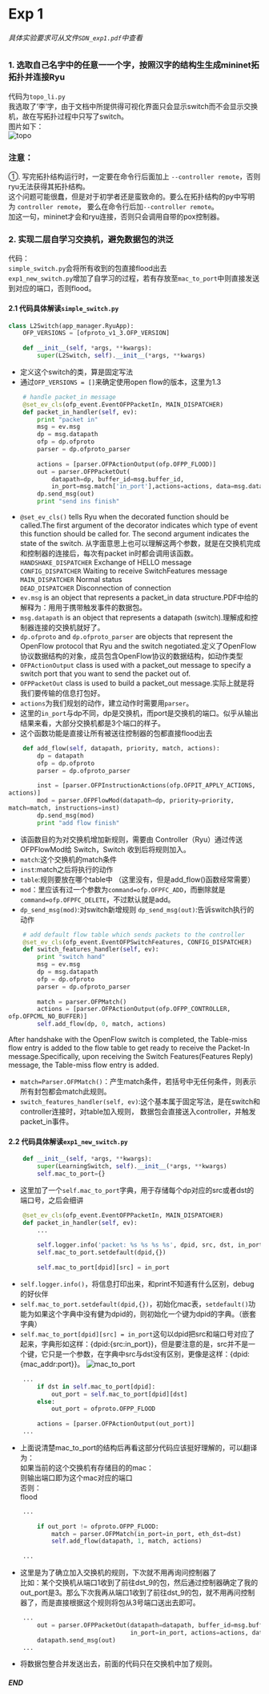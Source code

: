 Exp 1
===
###### 具体实验要求可从文件`SDN_exp1.pdf`中查看
### 1. 选取自己名字中的任意⼀一个字，按照汉字的结构⽣生成mininet拓拓扑并连接Ryu
代码为`topo_li.py` <br>
我选取了‘李’字，由于文档中所提供得可视化界面只会显示switch而不会显示交换机，故在写拓扑过程中只写了switch。<br>
图片如下：<br>
![topo](https://github.com/minglii1998/EXPforSDN/blob/master/exp1/pic/sdn_exp1_topoli.png)
### 注意：
①. 写完拓扑结构运行时，一定要在命令行后面加上 `--controller remote`，否则ryu无法获得其拓扑结构。<br>
这个问题可能很蠢，但是对于初学者还是蛮致命的。要么在拓扑结构的py中写明为 `controller remote`，
要么在命令行后加`--controller remote`。<br>
加这一句，mininet才会和ryu连接，否则只会调用自带的pox控制器。<br>

### 2. 实现二层自学习交换机，避免数据包的洪泛
代码：<br>
`simple_switch.py`会将所有收到的包直接flood出去<br>
`exp1_new_switch.py`增加了自学习的过程，若有存放至`mac_to_port`中则直接发送到对应的端口，否则flood。<br>
#### 2.1 代码具体解读`simple_switch.py`
```python
class L2Switch(app_manager.RyuApp):
	OFP_VERSIONS = [ofproto_v1_3.OFP_VERSION]
    	
	def __init__(self, *args, **kwargs):
		super(L2Switch, self).__init__(*args, **kwargs)
```
* 定义这个switch的类，算是固定写法
* 通过`OFP_VERSIONS = []`来确定使用open flow的版本，这里为1.3
```python
	# handle packet_in message
	@set_ev_cls(ofp_event.EventOFPPacketIn, MAIN_DISPATCHER)
	def packet_in_handler(self, ev):
		print "packet in"
		msg = ev.msg
		dp = msg.datapath
		ofp = dp.ofproto
		parser = dp.ofproto_parser
		
		actions = [parser.OFPActionOutput(ofp.OFPP_FLOOD)]
		out = parser.OFPPacketOut(
			datapath=dp, buffer_id=msg.buffer_id,
			in_port=msg.match['in_port'],actions=actions, data=msg.data)
		dp.send_msg(out)
		print "send ins finish"
```
* `@set_ev_cls()` tells Ryu when the decorated function should be called.The first argument of the decorator indicates which type of event this function should be called for. The second argument indicates the state of the switch.
从字面意思上也可以理解这两个参数，就是在交换机完成和控制器的连接后，每次有packet in时都会调用该函数。<br>
`HANDSHAKE_DISPATCHER`	Exchange of HELLO message<br>
`CONFIG_DISPATCHER`	Waiting to receive SwitchFeatures message<br>
`MAIN_DISPATCHER`	Normal status<br>
`DEAD_DISPATCHER`	Disconnection of connection<br>
* `ev.msg` is an object that represents a packet_in data structure.PDF中给的解释为：⽤用于携带触发事件的数据包。
* `msg.datapath` is an object that represents a datapath (switch).理解成和控制器连接的交换机就好了。
* `dp.ofproto` and `dp.ofproto_parser` are objects that represent the OpenFlow protocol that Ryu and the switch negotiated.定义了OpenFlow协议数据结构的对象，成员包含OpenFlow协议的数据结构，如动作类型
* `OFPActionOutput` class is used with a packet_out message to specify a switch port that you want to send the packet out of. 
* `OFPPacketOut` class is used to build a packet_out message.实际上就是将我们要传输的信息打包好。
* `actions`为我们规划的动作，建立动作时需要用`parser`。
* 这里的`in_port`与dp不同，dp是交换机，而port是交换机的端口。似乎从输出结果来看，大部分交换机都是3个端口的样子。
* 这个函数功能是直接让所有被送往控制器的包都直接flood出去
```python
	def add_flow(self, datapath, priority, match, actions):
		dp = datapath
		ofp = dp.ofproto
		parser = dp.ofproto_parser
		
		inst = [parser.OFPInstructionActions(ofp.OFPIT_APPLY_ACTIONS,
actions)]
		mod = parser.OFPFlowMod(datapath=dp, priority=priority,
match=match, instructions=inst)
		dp.send_msg(mod)
		print "add flow finish"
```
* 该函数目的为对交换机增加新规则，需要由 Controller（Ryu）通过传送OFPFlowMod给 Switch，Switch 收到后将规则加入。
* `match`:这个交换机的match条件
* `inst`:match之后将执行的动作    
* `table`:规则要放在哪个table中 （这里没有，但是add_flow()函数经常需要） 
* `mod`：里应该有过一个参数为`command=ofp.OFPFC_ADD`，而删除就是`command=ofp.OFPFC_DELETE`，不过默认就是add。
* `dp_send_msg(mod)`:对switch新增规则    `dp_send_msg(out)`:告诉switch执行的动作
```python
	# add default flow table which sends packets to the controller
	@set_ev_cls(ofp_event.EventOFPSwitchFeatures, CONFIG_DISPATCHER)
	def switch_features_handler(self, ev):
		print "switch hand"
		msg = ev.msg
		dp = msg.datapath
		ofp = dp.ofproto
		parser = dp.ofproto_parser
		
		match = parser.OFPMatch()
		actions = [parser.OFPActionOutput(ofp.OFPP_CONTROLLER,
ofp.OFPCML_NO_BUFFER)]
		self.add_flow(dp, 0, match, actions)
```
After handshake with the OpenFlow switch is completed, the Table-miss flow entry is added to the flow table to get ready to receive the Packet-In message.Specifically, upon receiving the Switch Features(Features Reply) message, the Table-miss flow entry is added.<br>
* `match=Parser.OFPMatch()`：产生match条件，若括号中无任何条件，则表示所有封包都会match此规则。
* `switch_features_handler(self, ev)`:这个基本属于固定写法，是在switch和controller连接时，对table加入规则，
    数据包会直接送入controller，并触发packet_in事件。
#### 2.2 代码具体解读`exp1_new_switch.py`
```python
	def __init__(self, *args, **kwargs):
		super(LearningSwitch, self).__init__(*args, **kwargs)
		self.mac_to_port={}
```
* 这里加了一个`self.mac_to_port`字典，用于存储每个dp对应的src或者dst的端口号，之后会细讲
```python
	@set_ev_cls(ofp_event.EventOFPPacketIn, MAIN_DISPATCHER)
	def packet_in_handler(self, ev):
		...
		
		self.logger.info('packet: %s %s %s %s', dpid, src, dst, in_port)
		self.mac_to_port.setdefault(dpid,{})
		
		self.mac_to_port[dpid][src] = in_port
```
* `self.logger.info()`，将信息打印出来，和print不知道有什么区别，debug的好伙伴
* `self.mac_to_port.setdefault(dpid,{})`，初始化mac表，`setdefault()`功能为如果这个字典中没有健为dpid的，则初始化一个键为dpid的字典。（嵌套字典）
* `self.mac_to_port[dpid][src] = in_port`这句以dpid把src和端口号对应了起来，字典形如这样：{dpid:{src:in_port}}，但是要注意的是，src并不是一个键，它只是一个参数，在字典中src与dst没有区别，更像是这样：{dpid:{mac_addr:port}}。
![mac_to_port](https://github.com/minglii1998/EXPforSDN/blob/master/exp1/pic/sdn1_mactoport.png)
```python
	...
        if dst in self.mac_to_port[dpid]:
            out_port = self.mac_to_port[dpid][dst]
        else:
            out_port = ofproto.OFPP_FLOOD
	    
        actions = [parser.OFPActionOutput(out_port)]
	...
```
* 上面说清楚mac_to_port的结构后再看这部分代码应该挺好理解的，可以翻译为：<br>如果当前的这个交换机有存储目的的mac：<br>则输出端口即为这个mac对应的端口<br>否则：<br>flood<br>
```python
	...
	
        if out_port != ofproto.OFPP_FLOOD:
            match = parser.OFPMatch(in_port=in_port, eth_dst=dst)
            self.add_flow(datapath, 1, match, actions)
	    
	...    
```
* 这里是为了确立加入交换机的规则，下次就不用再询问控制器了<br>
比如：某个交换机从端口1收到了前往dst_9的包，然后通过控制器确定了我的out_port是3。那么下次我再从端口1收到了前往dst_9的包，就不用再问控制器了，而是直接根据这个规则将包从3号端口送出去即可。
```python
	...
        out = parser.OFPPacketOut(datapath=datapath, buffer_id=msg.buffer_id,
                                  in_port=in_port, actions=actions, data=data)
        datapath.send_msg(out)
	...
```
* 将数据包整合并发送出去，前面的代码只在交换机中加了规则。


##### END

